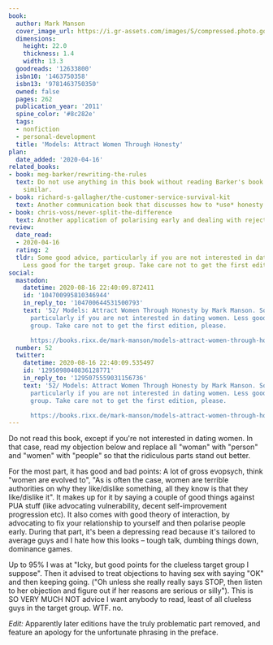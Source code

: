 ```yaml
---
book:
  author: Mark Manson
  cover_image_url: https://i.gr-assets.com/images/S/compressed.photo.goodreads.com/books/1375568311l/12633800.jpg
  dimensions:
    height: 22.0
    thickness: 1.4
    width: 13.3
  goodreads: '12633800'
  isbn10: '1463750358'
  isbn13: '9781463750350'
  owned: false
  pages: 262
  publication_year: '2011'
  spine_color: '#8c282e'
  tags:
  - nonfiction
  - personal-development
  title: 'Models: Attract Women Through Honesty'
plan:
  date_added: '2020-04-16'
related_books:
- book: meg-barker/rewriting-the-rules
  text: Do not use anything in this book without reading Barker's book or something
    similar.
- book: richard-s-gallagher/the-customer-service-survival-kit
  text: Another communication book that discusses how to *use* honesty.
- book: chris-voss/never-split-the-difference
  text: Another application of polarising early and dealing with rejection.
review:
  date_read:
  - 2020-04-16
  rating: 2
  tldr: Some good advice, particularly if you are not interested in dating women.
    Less good for the target group. Take care not to get the first edition, please.
social:
  mastodon:
    datetime: 2020-08-16 22:40:09.872411
    id: '104700995810346944'
    in_reply_to: '104700644531500793'
    text: '52/ Models: Attract Women Through Honesty by Mark Manson. Some good advice,
      particularly if you are not interested in dating women. Less good for the target
      group. Take care not to get the first edition, please.

      https://books.rixx.de/mark-manson/models-attract-women-through-honesty/ #rixxReads'
  number: 52
  twitter:
    datetime: 2020-08-16 22:40:09.535497
    id: '1295098040836128771'
    in_reply_to: '1295075559031156736'
    text: '52/ Models: Attract Women Through Honesty by Mark Manson. Some good advice,
      particularly if you are not interested in dating women. Less good for the target
      group. Take care not to get the first edition, please.

      https://books.rixx.de/mark-manson/models-attract-women-through-honesty/'
---
```


Do not read this book, except if you're not interested in dating women. In that case, read my objection below and
replace all "woman" with "person" and "women" with "people" so that the ridiculous parts stand out better.

For the most part, it has good and bad points: A lot of gross evopsych, think "women are evolved to", "As is often the
case, women are terrible authorities on why they like/dislike something, all they know is that they like/dislike it". It
makes up for it by saying a couple of good things against PUA stuff (like advocating vulnerability, decent
self-improvement progression etc).  It also comes with good theory of interaction, by advocating to fix your
relationship to yourself and then polarise people early. During that part, it's been a depressing read because it's
tailored to average guys and I hate how this looks – tough talk, dumbing things down, dominance games.

Up to 95% I was at "Icky, but good points for the clueless target group I suppose". Then it advised to treat objections
to having sex with saying "OK" and then keeping going. ("Oh unless she really really says STOP, then listen to her
objection and figure out if her reasons are serious or silly"). This is SO VERY MUCH NOT advice I want anybody to read,
least of all clueless guys in the target group. WTF. no.

*Edit:* Apparently later editions have the truly problematic part removed, and feature an apology for the unfortunate
phrasing in the preface.

